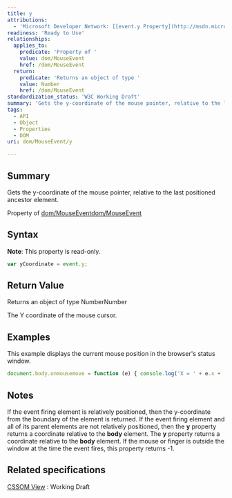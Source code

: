 ```yaml
---
title: y
attributions:
  - 'Microsoft Developer Network: [[event.y Property](http://msdn.microsoft.com/en-us/library/ie/ms535164(v=vs.85).aspx) Article]'
readiness: 'Ready to Use'
relationships:
  applies_to:
    predicate: 'Property of '
    value: dom/MouseEvent
    href: /dom/MouseEvent
  return:
    predicate: 'Returns an object of type '
    value: Number
    href: /dom/MouseEvent
standardization_status: 'W3C Working Draft'
summary: 'Gets the y-coordinate of the mouse pointer, relative to the last positioned ancestor element.'
tags:
  - API
  - Object
  - Properties
  - DOM
uri: dom/MouseEvent/y

---
```

## Summary

Gets the y-coordinate of the mouse pointer, relative to the last positioned ancestor element.

Property of [dom/MouseEvent](/dom/MouseEvent)[dom/MouseEvent](/dom/MouseEvent)

## Syntax

**Note**: This property is read-only.

``` js
var yCoordinate = event.y;
```

## Return Value

Returns an object of type NumberNumber

The Y coordinate of the mouse cursor.

## Examples

This example displays the current mouse position in the browser's status window.

``` js
document.body.onmousemove = function (e) { console.log('X = ' + e.x + ' Y = " + e.y); }
```

## Notes

If the event firing element is relatively positioned, then the y-coordinate from the boundary of the element is returned. If the event firing element and all of its parent elements are not relatively positioned, then the **y** property returns a coordinate relative to the **body** element. The **y** property returns a coordinate relative to the **body** element. If the mouse or finger is outside the window at the time the event fires, this property returns -1.

## Related specifications

[CSSOM View](http://www.w3.org/TR/cssom-view/)
:   Working Draft
